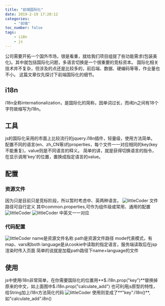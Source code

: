 ```yaml
---
title: "前端国际化"
date: 2019-2-19 17:20:12
categories: 
    - "前端"
toc_number: false
tags:
	- i18n
	- js
---
```

公司需要开拓一个国外市场，很是看重，就给我们项目组提了些功能需求(包装美化)。其中就包括国际化问题，多语言切换是一个很重要的竞标资本。
国际化相关技术并不复杂，但涉及的点还是比较多的，前后端、数据、硬编码等等，作业量也不小。
这篇文章仅先探讨下前端国际化的细节。
<!--more-->
## i18n
i18n全称internationalization，是国际化的简称，因单词过长，而i和n之间有18个字符故缩写为i18n。
## 工具
js的国际化采用的市面上比较流行的jquery.i18n插件，轻量级，使用方法简单。
配置不同的语言(en、zh_CN等)的properties，每个文件一一对应相同的key(key不能重复)，value则是不同语言的释义。
简单的讲，就是获得切换语言的指令，在显示调用'key'的位置，置换成指定语言的value。
## 配置
### 资源文件
因为只是目前只是竞标阶段，所以暂时考虑中、英两种语言。
![littleCoder](i18n-web-1.png)
文件路径可自行定义
其中common.properties,可作为组件级或常用、通用的配置
![littleCoder](i18n-web-2.png)
![littleCoder](i18n-web-3.png)
中英文一一对应
### 代码配置
![littleCoder](i18n-web-4.png)
name是资源文件名称
path是资源文件路径
mode代表模式，有map、vars和both
language是从cookie中读取的指定语言，服务端读取后在jsp渲染时传入页面
简单的说就是加载path路径下name+language的文件
## 使用
js中使用i18n非常简单，在你需要国际化的位置用**$.i18n.prop("key")**替换掉原来的中文，如上面图中$.i18n.prop("calculate_add")
也可利用js原型的特性，给String加上i18n方法简化代码
![littleCoder](i18n-web-5.png)
使用则变成了**"key".i18n()**,如"calculate_add".i8n()
